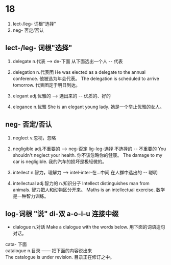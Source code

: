 # 18

1. lect-/leg- 词根"选择"
2. neg- 否定/否认







## lect-/leg- 词根"选择"
1. delegate    n.代表  ——> de-下面  从下面选出一个人 -- 代表
2. delegation    n.代表团 
He was elected as a delegate to the annual conference.
他被选为年会代表。
The delegation is scheduled to arrive tomorrow.
代表团定于明日到达。


1. elegant    adj.优雅的   ——> 选出来的 -- 优质的、好的
2. elegance    n.优雅
She is an elegant young lady.
她是一个举止优雅的女人。

## neg- 否定/否认
1. neglect    v.忽视，忽略
2. negligible    adj.不重要的  ——> neg-否定 lig-leg-选择 不选择的 -- 不重要的
You shouldn't neglect your health.
你不该忽略你的健康。
The damage to my car is negligible.
我的汽车的损坏是极轻微的。

1. intellect     n.智力，理解力 ——> intel-inter-在...中间 在人群中选出的 -- 聪明
2. intellectual    adj.智力的 n.知识分子
Intellect distinguishes man from animals.
智力把人和动物区分开来。
Maths is an intellectual exercise.
数学是一种智力训练。

## log-词根 "说"  di-双  a-o-i-u 连接中缀
- dialogue    n.对话
Make a dialogue with the words below.
用下面的词语造句对话。

cata- 下面   
catalogue    n.目录 —— 把下面的内容说出来   
The catalogue is under revision.
目录正在修订之中。